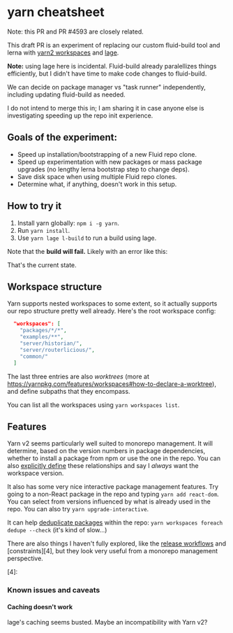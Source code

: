 # yarn cheatsheet

Note: this PR and PR #4593 are closely related.

This draft PR is an experiment of replacing our custom fluid-build tool and lerna with [yarn2
workspaces](https://yarnpkg.com/features/workspaces) and [lage](https://microsoft.github.io/lage/).

**Note:** using lage here is incidental. Fluid-build already paralellizes things efficiently, but I didn't have time to
make code changes to fluid-build.

We can decide on package manager vs "task runner" independently, including updating fluid-build as needed.

I do not intend to merge this in; I am sharing it in case anyone else is investigating speeding up the repo init
experience.

## Goals of the experiment:

- Speed up installation/bootstrapping of a new Fluid repo clone.
- Speed up experimentation with new packages or mass package upgrades (no lengthy lerna bootstrap step to change deps).
- Save disk space when using multiple Fluid repo clones.
- Determine what, if anything, doesn't work in this setup.

## How to try it

1. Install yarn globally: `npm i -g yarn`.
1. Run `yarn install`.
1. Use `yarn lage l-build` to run a build using lage.

Note that the **build will fail.** Likely with an error like this:

That's the current state.

## Workspace structure

Yarn supports nested workspaces to some extent, so it actually supports our repo structure pretty well already. Here's
the root workspace config:

```json
  "workspaces": [
    "packages/*/*",
    "examples/**",
    "server/historian/",
    "server/routerlicious/",
    "common/"
  ]
```

The last three entries are also _worktrees_ (more at
<https://yarnpkg.com/features/workspaces#how-to-declare-a-worktree>), and define subpaths that they encompass.

You can list all the workspaces using `yarn workspaces list`.

## Features

Yarn v2 seems particularly well suited to monorepo management. It will determine, based on the version numbers in
package dependencies, whether to install a package from npm or use the one in the repo. You can also [explicitly
define][1] these relationships and say I _always_ want the workspace version.

It also has some very nice interactive package management features. Try going to a non-React package in the repo and
typing `yarn add react-dom`. You can select from versions influenced by what is already used in the repo. You can also
try `yarn upgrade-interactive`.

It can help [deduplicate packages][2] within the repo: `yarn workspaces foreach dedupe --check` (it's kind of slow...)

There are also things I haven't fully explored, like the [release workflows][3] and [constraints][4], but they look very
useful from a monorepo management perspective.

[1]: https://yarnpkg.com/features/workspaces#workspace-ranges-workspace
[2]: https://yarnpkg.com/cli/dedupe
[3]: https://yarnpkg.com/features/release-workflow
[4]:
### Known issues and caveats

#### Caching doesn't work

lage's caching seems busted. Maybe an incompatibility with Yarn v2?

####

